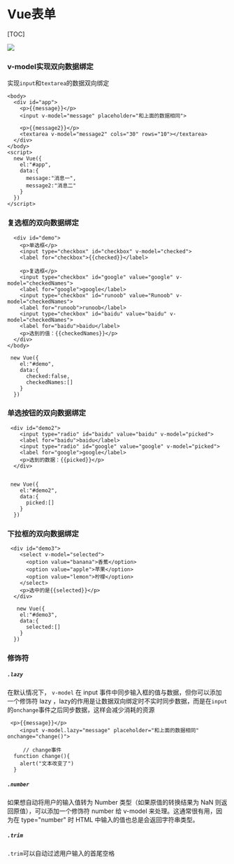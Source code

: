 # Vue表单



[TOC]

![](D:\VsCodeWorkSpace\LearningRecord\前端学习记录\笔记\src\vue表单.png)

### v-model实现双向数据绑定

实现`input`和`textarea`的数据双向绑定

```
<body>
  <div id="app">
    <p>{{message}}</p>
    <input v-model="message" placeholder="和上面的数据相同">

    <p>{{message2}}</p>
    <textarea v-model="message2" cols="30" rows="10"></textarea>
  </div>
</body>
<script>
  new Vue({
    el:"#app",
    data:{
      message:"消息一",
      message2:"消息二"
    }
  })
</script>
```

### 复选框的双向数据绑定

```
  <div id="demo">
    <p>单选框</p>
    <input type="checkbox" id="checkbox" v-model="checked">
    <label for="checkbox">{{checked}}</label>

    <p>复选框</p>
    <input type="checkbox" id="google" value="google" v-model="checkedNames">
    <label for="google">google</label>
    <input type="checkbox" id="runoob" value="Runoob" v-model="checkedNames">
    <label for="runoob">runoob</label>
    <input type="checkbox" id="baidu" value="baidu" v-model="checkedNames">
    <label for="baidu">baidu</label>
    <p>选到的值：{{checkedNames}}</p>
  </div>
</body>

 new Vue({
    el:"#demo",
    data:{
      checked:false,
      checkedNames:[]
    }
  })
```

### 单选按钮的双向数据绑定

```
 <div id="demo2">
    <input type="radio" id="baidu" value="baidu" v-model="picked">
    <label for="baidu">baidu</label>
    <input type="radio" id="google" value="google" v-model="picked">
    <label for="google">google</label>
    <p>选到的数据：{{picked}}</p>
  </div>
  
  
 new Vue({
    el:"#demo2",
    data:{
      picked:[]
    }
  })
```

### 下拉框的双向数据绑定

```
 <div id="demo3">
    <select v-model="selected">
      <option value="banana">香蕉</option>
      <option value="apple">苹果</option>
      <option value="lemon">柠檬</option>
    </select>
    <p>选中的是{{selected}}</p>
  </div>
  
   new Vue({
    el:"#demo3",
    data:{
      selected:[]
    }
  })
```

### 修饰符

##### `.lazy`

在默认情况下， `v-model` 在 input 事件中同步输入框的值与数据，但你可以添加一个修饰符 lazy ，lazy的作用是让数据双向绑定时不实时同步数据，而是在`input`的`onchange`事件之后同步数据，这样会减少消耗的资源

```
 <p>{{message}}</p>
    <input v-model.lazy="message" placeholder="和上面的数据相同" onchange="change()">
    
     // change事件
  function change(){
    alert("文本改变了")
  }
```

##### `.number`

如果想自动将用户的输入值转为 Number 类型（如果原值的转换结果为 NaN 则返回原值），可以添加一个修饰符 number 给 v-model 来处理。这通常很有用，因为在 type="number" 时 HTML 中输入的值也总是会返回字符串类型。

##### `.trim`

`.trim`可以自动过滤用户输入的首尾空格